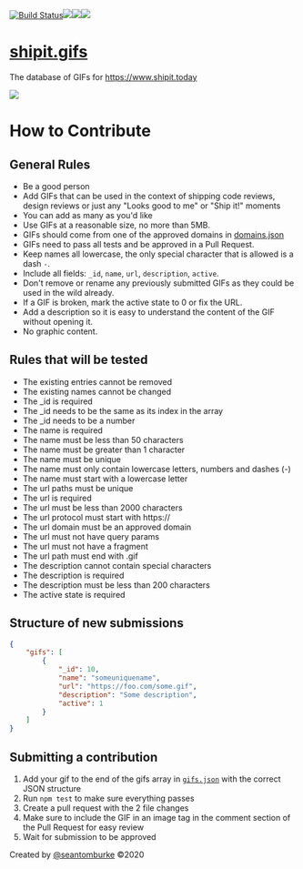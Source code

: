 [![Build Status](https://travis-ci.org/seantomburke/shipit.gifs.svg?branch=master)](https://travis-ci.org/seantomburke/shipit.gifs)![](https://github.com/seantomburke/shipit.gifs/workflows/.github/workflows/npmpublish.yml/badge.svg)![](https://github.com/seantomburke/shipit.gifs/workflows/.github/workflows/npmtestpullrequest.yml/badge.svg)![](https://github.com/seantomburke/shipit.gifs/workflows/.github/workflows/versionbump.yml/badge.svg)

# [shipit.gifs](https://www.shipit.today)
The database of GIFs for https://www.shipit.today

![](https://i.shipit.today)

# How to Contribute

## General Rules
+ Be a good person
+ Add GIFs that can be used in the context of shipping code reviews, design reviews or just any "Looks good to me" or "Ship it!" moments
+ You can add as many as you'd like
+ Use GIFs at a reasonable size, no more than 5MB.
+ GIFs should come from one of the approved domains in [domains.json](domains.json)
+ GIFs need to pass all tests and be approved in a Pull Request.
+ Keep names all lowercase, the only special character that is allowed is a dash `-`.
+ Include all fields: `_id`, `name`, `url`, `description`, `active`.
+ Don't remove or rename any previously submitted GIFs as they could be used in the wild already.
+ If a GIF is broken, mark the active state to 0 or fix the URL.
+ Add a description so it is easy to understand the content of the GIF without opening it.
+ No graphic content.

## Rules that will be tested

+ The existing entries cannot be removed
+ The existing names cannot be changed
+ The _id is required
+ The _id needs to be the same as its index in the array
+ The _id needs to be a number
+ The name is required
+ The name must be less than 50 characters
+ The name must be greater than 1 character
+ The name must be unique
+ The name must only contain lowercase letters, numbers and dashes (-)
+ The name must start with a lowercase letter
+ The url paths must be unique
+ The url is required
+ The url must be less than 2000 characters
+ The url protocol must start with https://
+ The url domain must be an approved domain
+ The url must not have query params
+ The url must not have a fragment
+ The url path must end with .gif
+ The description cannot contain special characters
+ The description is required
+ The description must be less than 200 characters
+ The active state is required

## Structure of new submissions

```json
{
    "gifs": [
        {
            "_id": 10,
            "name": "someuniquename",
            "url": "https://foo.com/some.gif",
            "description": "Some description",
            "active": 1
        }
    ]
}
```

## Submitting a contribution

1. Add your gif to the end of the gifs array in [`gifs.json`](https://github.com/seantomburke/shipit.gifs/blob/master/gifs.json) with the correct JSON structure
2. Run `npm test` to make sure everything passes
3. Create a pull request with the 2 file changes
4. Make sure to include the GIF in an image tag in the comment section of the Pull Request for easy review
5. Wait for submission to be approved

Created by [@seantomburke](https://www.linkedin.com/in/seanthomasburke) ©2020
